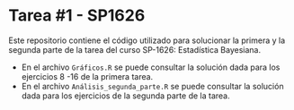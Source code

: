 # Tarea #1 - SP1626

Este repositorio contiene el código utilizado para solucionar la primera y la segunda parte de la tarea del curso SP-1626: Estadística Bayesiana. 
* En el archivo `Gráficos.R` se puede consultar la solución dada para los ejercicios 8 -16 de la primera tarea.
* En el archivo `Análisis_segunda_parte.R` se puede consultar la solución dada para los ejercicios de la segunda parte de la tarea.
